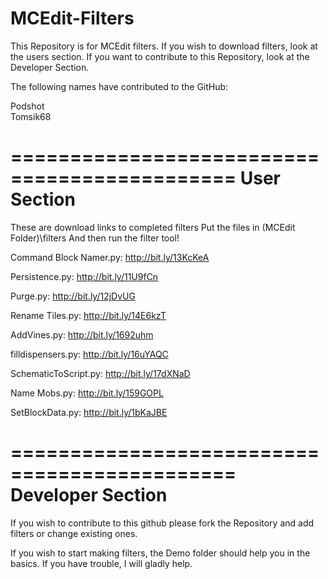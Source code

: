 MCEdit-Filters
==============
This Repository is for MCEdit filters. If you
wish to download filters, look at the users
section. If you want to contribute to this
Repository, look at the Developer Section.

The following names have contributed to 
the GitHub:

Podshot
<br>
Tomsik68




=============================================
User Section
=============================================
These are download links to completed filters
Put the files in (MCEdit Folder)\filters
And then run the filter tool!

Command Block Namer.py: http://bit.ly/13KcKeA

Persistence.py: http://bit.ly/11U9fCn

Purge.py: http://bit.ly/12jDvUG

Rename Tiles.py: http://bit.ly/14E6kzT

AddVines.py: http://bit.ly/1692uhm

filldispensers.py: http://bit.ly/16uYAQC

SchematicToScript.py: http://bit.ly/17dXNaD

Name Mobs.py: http://bit.ly/159GOPL

SetBlockData.py: http://bit.ly/1bKaJBE


=============================================
Developer Section
=============================================
If you wish to contribute to this github
please fork the Repository and add filters or
change existing ones.

If you wish to start making filters, the Demo
folder should help you in the basics. If you
have trouble, I will gladly help.
